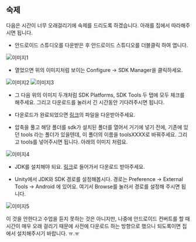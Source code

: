 #
## 숙제

다음은 시간이 너무 오래걸리기에 숙제를 드리도록 하겠습니다. 아래를 집에서 따라해주시면 됩니다.

- 안드로이드 스튜디오를 다운받은 후 안드로이드 스튜디오를 더블클릭 하여 엽니다.

![이미지1](https://github.com/Vallista/unity-3d-teaching-material/blob/master/Image/Chapter-1/homework-1.png?raw=true)

- 열었으면 위의 이미지처럼 보이는 Configure -> SDK Manager을 클릭하세요.

![이미지2](https://github.com/Vallista/unity-3d-teaching-material/blob/master/Image/Chapter-1/homework-2.png?raw=true)
![이미지3](https://github.com/Vallista/unity-3d-teaching-material/blob/master/Image/Chapter-1/homework-3.png?raw=true)

- 그 다음 위의 이미지 두개처럼 SDK Platforms, SDK Tools 두 탭에 모두 체크를 해주세요.
그리고 다운로드를 눌러서 긴 시간동안 기다려주시면 됩니다.


- 다운로드가 완료되었으면 [링크](https://drive.google.com/file/d/0B_sutMmvelvFMGZ4Y184c2pYR28/view?usp=sharing)의 파일을 다운받아주세요.


- 압축을 풀고 해당 폴더를 sdk가 설치된 폴더를 열어서 거기에 넣기 전에, 기존에 있던 tools 라는 폴더가 있을텐데, 이 폴더의 이름을 toolsXXXX로 바꿔주세요. 그리고 tools를 넣어주시면 됩니다. 아래의 이미지 처럼요.

![이미지4](https://github.com/Vallista/unity-3d-teaching-material/blob/master/Image/Chapter-1/homework-4.png?raw=true)

- JDK를 설치해야 되요. [링크](http://www.oracle.com/technetwork/java/javase/downloads/jdk8-downloads-2133151.html)로 들어가서 다운로드 받아주세요.


- Unity에서 JDK와 SDK 경로를 설정해봅시다.
경로는 Preference -> External Tools -> Android 에 있어요. 여기서 Browse를 눌러서 경로를 설정해 주시면 됩니다.

![이미지5](https://github.com/Vallista/unity-3d-teaching-material/blob/master/Image/Chapter-1/homework-5.png?raw=true)

이 것을 안한다고 수업을 듣지 못하는 것은 아니지만, 나중에 안드로이드 컨버트를 할 때 시간이 매우 오래 걸리기 때문에 사전에 다운로드 하는 방향으로 했으니 되도록이면 집에서 설치해주시기 바랍니다. ㅠ.ㅠ
